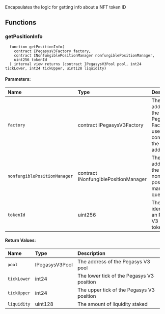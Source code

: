 Encapsulates the logic for getting info about a NFT token ID

## Functions

### getPositionInfo

```solidity
  function getPositionInfo(
    contract IPegasysV3Factory factory,
    contract INonfungiblePositionManager nonfungiblePositionManager,
    uint256 tokenId
  ) internal view returns (contract IPegasysV3Pool pool, int24 tickLower, int24 tickUpper, uint128 liquidity)
```

#### Parameters:

| Name                         | Type                                 | Description                                                              |
| :--------------------------- | :----------------------------------- | :----------------------------------------------------------------------- |
| `factory`                    | contract IPegasysV3Factory           | The address of the Pegasys V3 Factory used in computing the pool address |
| `nonfungiblePositionManager` | contract INonfungiblePositionManager | The address of the nonfungible position manager to query                 |
| `tokenId`                    | uint256                              | The unique identifier of an Pegasys V3 LP token                          |

#### Return Values:

| Name        | Type           | Description                               |
| :---------- | :------------- | :---------------------------------------- |
| `pool`      | IPegasysV3Pool | The address of the Pegasys V3 pool        |
| `tickLower` | int24          | The lower tick of the Pegasys V3 position |
| `tickUpper` | int24          | The upper tick of the Pegasys V3 position |
| `liquidity` | uint128        | The amount of liquidity staked            |
